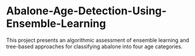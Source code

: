 # Abalone-Age-Detection-Using-Ensemble-Learning
This project presents an algorithmic assessment of ensemble learning and tree-based approaches for classifying abalone into four age categories.
